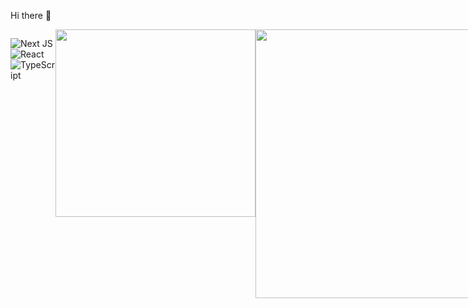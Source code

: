 
 <!--
 <img src="https://capsule-render.vercel.app/api?type=waving&color=gradient&height=70&section=header&customColorList=15" width=100% />
 -->
 Hi there 👋
<div style="display: flex;  ;">
 
![Next JS](https://img.shields.io/badge/Next-black?style=for-the-badge&logo=next.js&logoColor=white&style=Flat)
![React](https://img.shields.io/badge/react-%2320232a.svg?style=for-the-badge&logo=react&logoColor=%2361DAFB&style=Flat)
![TypeScript](https://img.shields.io/badge/typescript-%23007ACC.svg?style=for-the-badge&logo=typescript&logoColor=white&style=Flat)

  <a href="https://www.gitanimals.org/en_US?utm_medium=image&utm_source=anhyeryeon2&utm_content=farm">
    <img src="https://render.gitanimals.org/farms/anhyeryeon2" width="320" height="300"/>
  </a>
  <img src="https://github-readme-stats.vercel.app/api?username=anhyeryeon2&count_private=true&show_icons=true&theme=buefy&hide=stars,contribs" width="430"/>

</div>
